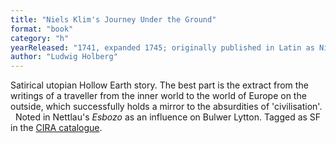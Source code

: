 ```yaml
---
title: "Niels Klim's Journey Under the Ground"
format: "book"
category: "h"
yearReleased: "1741, expanded 1745; originally published in Latin as Nicolai Klimii iter subterraneum Novam Telluris . . . ; English translation 1828"
author: "Ludwig Holberg"
---
```

Satirical utopian Hollow Earth story. The best part is the  extract from the writings of a traveller from the inner world to the world of  Europe on the outside, which successfully holds a mirror to the absurdities of  'civilisation'.
 
Noted in Nettlau's _Esbozo_ as an influence on Bulwer Lytton. Tagged as SF in the <a href="http://www.cira.ch/catalogue/index.php?lvl=categ_see&amp;id=346&amp;page=2&amp;nbr_lignes=81&amp;main=&amp;l_typdoc=g,i,a,l"> CIRA catalogue</a>.
 
